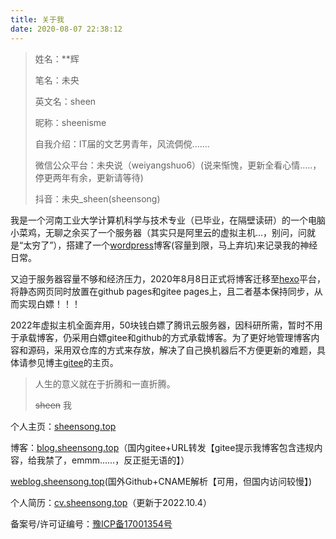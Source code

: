 ```yaml
---
title: 关于我
date: 2020-08-07 22:38:12
---
```


> 姓名：**辉
>
> 笔名：未央
>
> 英文名：sheen
>
> 昵称：sheenisme
>
> 自我介绍：IT届的文艺男青年，风流倜傥.......
>
> 微信公众平台：未央说（weiyangshuo6）(说来惭愧，更新全看心情.....，停更两年有余，更新请等待)
>
> 抖音：未央_sheen(sheensong)

我是一个河南工业大学计算机科学与技术专业（已毕业，在隔壁读研）的一个电脑小菜鸡，无聊之余买了一个服务器（其实只是阿里云的虚拟主机...，别问，问就是“太穷了”），搭建了一个[wordpress](http://www.sheensong.top/wordpress)博客(容量到限，马上弃坑)来记录我的神经日常。

又迫于服务器容量不够和经济压力，2020年8月8日正式将博客迁移至[hexo](https://hexo.io/zh-cn/index.html)平台，将静态网页同时放置在github pages和gitee pages上，且二者基本保持同步，从而实现白嫖！！！

2022年虚拟主机全面弃用，50块钱白嫖了腾讯云服务器，因科研所需，暂时不用于承载博客，仍采用白嫖gitee和github的方式承载博客。为了更好地管理博客内容和源码，采用双仓库的方式来存放，解决了自己换机器后不方便更新的难题，具体请参见博主[gitee](https://gitee.com/sheenisme)的主页。



> 人生的意义就在于折腾和一直折腾。
>
> ~~sheen~~   我

个人主页：[sheensong.top](http://sheensong.top/)

博客：[blog.sheensong.top](http://blog.sheensong.top)（国内gitee+URL转发【gitee提示我博客包含违规内容，给我禁了，emmm......，反正挺无语的】）

[weblog.sheensong.top](http://weblog.sheensong.top)(国外Github+CNAME解析【可用，但国内访问较慢】)

个人简历：[cv.sheensong.top](http://cv.sheensong.top)（更新于2022.10.4）

备案号/许可证编号：[豫ICP备17001354号](https://beian.miit.gov.cn/)

